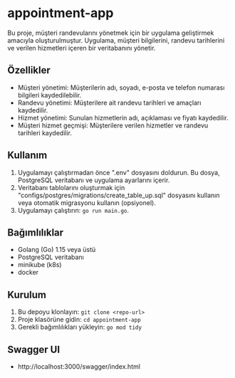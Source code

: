 # appointment-app

Bu proje, müşteri randevularını yönetmek için bir uygulama geliştirmek amacıyla oluşturulmuştur. Uygulama, müşteri bilgilerini, randevu tarihlerini ve verilen hizmetleri içeren bir veritabanını yönetir.

## Özellikler

- Müşteri yönetimi: Müşterilerin adı, soyadı, e-posta ve telefon numarası bilgileri kaydedilebilir.
- Randevu yönetimi: Müşterilere ait randevu tarihleri ve amaçları kaydedilir.
- Hizmet yönetimi: Sunulan hizmetlerin adı, açıklaması ve fiyatı kaydedilir.
- Müşteri hizmet geçmişi: Müşterilere verilen hizmetler ve randevu tarihleri kaydedilir.

## Kullanım

1. Uygulamayı çalıştırmadan önce ".env" dosyasını doldurun. Bu dosya, PostgreSQL veritabanı ve uygulama ayarlarını içerir.
2. Veritabanı tablolarını oluşturmak için "configs/postgres/migrations/create_table_up.sql" dosyasını kullanın veya otomatik migrasyonu kullanın (opsiyonel).
3. Uygulamayı çalıştırın: `go run main.go`.

## Bağımlılıklar

- Golang (Go) 1.15 veya üstü
- PostgreSQL veritabanı
- minikube (k8s)
- docker

## Kurulum

1. Bu depoyu klonlayın: `git clone <repo-url>`
2. Proje klasörüne gidin: `cd appointment-app`
3. Gerekli bağımlılıkları yükleyin: `go mod tidy`

## Swagger UI
- http://localhost:3000/swagger/index.html
